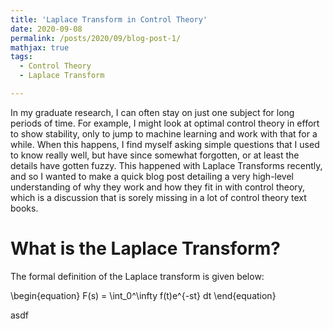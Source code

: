 ```yaml
---
title: 'Laplace Transform in Control Theory'
date: 2020-09-08
permalink: /posts/2020/09/blog-post-1/
mathjax: true
tags:
  - Control Theory
  - Laplace Transform

---
```


In my graduate research, I can often stay on just one subject for long periods of time. For example, I might look at optimal control theory in effort to show stability, only to jump to machine learning and work with that for a while. When this happens, I find myself asking simple questions that I used to know really well, but have since somewhat forgotten, or at least the details have gotten fuzzy. This happened with Laplace Transforms recently, and so I wanted to make a quick blog post detailing a very high-level understanding of why they work and how they fit in with control theory, which is a discussion that is sorely missing in a lot of control theory text books.

What is the Laplace Transform?
===

The formal definition of the Laplace transform is given below:

\begin{equation}
F(s) = \int_0^\infty f(t)e^{-st} dt
\end{equation}

<!-- \begin{equation}
\ddot{r} = 
\begin{bmatrix}
0 \\\\
0 \\
-g
\end{bmatrix} + 
R
\begin{pmatrix}
\displaylines{
0 \\\
0 \\\\
\Sigma F_i/m}
\end{pmatrix}
\end{equation} -->


asdf